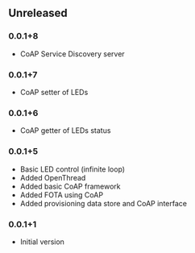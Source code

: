 ## Unreleased

### 0.0.1+8
* CoAP Service Discovery server

### 0.0.1+7
* CoAP setter of LEDs

### 0.0.1+6
* CoAP getter of LEDs status

### 0.0.1+5
* Basic LED control (infinite loop)
* Added OpenThread
* Added basic CoAP framework
* Added FOTA using CoAP
* Added provisioning data store and CoAP interface

### 0.0.1+1
* Initial version
